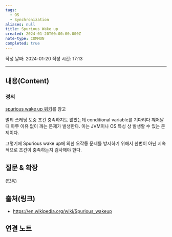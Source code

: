 ```yaml
---
tags:
  - OS
  - Synchronization
aliases: null
title: Spurious Wake up
created: 2024-01-20T00:00:00.000Z
note-type: COMMON
completed: true
---
```

작성 날짜: 2024-01-20
작성 시간: 17:13


----
## 내용(Content)
### 정의
[spurious wake up 위키](https://en.wikipedia.org/wiki/Spurious_wakeup)를 참고

멀티 쓰레딩 도중 조건 충족하지도 않았는데 conditional variable를 기다리다 꺠어날 때 아무 이유 없이 깨는 문제가 발생한다. 이는 JVM이나 OS 특성 상 발생할 수 있는 문제이다.

그렇기에 Spurious wake up에 의한 오작동 문제를 방지하기 위해서 한번이 아닌 지속적으로 조건이 충족하는지 검사해야 한다.

## 질문 & 확장

(없음)

## 출처(링크)
- https://en.wikipedia.org/wiki/Spurious_wakeup

## 연결 노트










